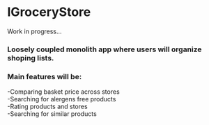 # IGroceryStore

Work in progress...

### Loosely coupled monolith app where users will organize shoping lists.

### Main features will be:  
-Comparing basket price across stores  
-Searching for alergens free products  
-Rating products and stores  
-Searching for similar products  
